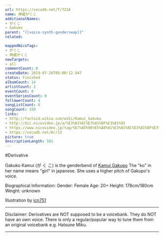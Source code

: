 ```yaml
---
url: https://vocadb.net/T/7216
name: 神威がくこ
additionalNames: 
- がくこ
- Gakuko
parent: "[[voice-synth-genderswap]]"
related:

mappedNicoTags:
- がくこ
- 神威がくこ
newTargets:
- all
commentCount: 0
createDate: 2019-07-26T08:00:12.947
status: Finished
albumCount: 14
artistCount: 2
eventCount: 0
eventSeriesCount: 0
followerCount: 4
songListCount: 0
songCount: 150
links: 
- http://fanloid.wikia.com/wiki/Kamui_Gakuko
- http://dic.nicovideo.jp/a/%E3%81%8C%E3%81%8F%E3%81%93
- https://www.nicovideo.jp/tag/%E7%A5%9E%E5%A8%81%E3%81%8C%E3%81%8F%E3%81%93
- https://vocadb.net/Ar/12
picture: true
descriptionLength: 501
---
```


#Derivative

Gakuko Kamui (が く こ) is the genderbend of [Kamui Gakupo](https://vocadb.net/Ar/12) The "ko" in her name means "girl" in japanese.
She uses a higher pitch of Gakupo's voice.

Biographical Information:
Gender: Female
Age: 20+
Height: 178cm/180cm
Weight: unknown

Illustration by [icn751](http://piapro.jp/icn751)
___

Disclaimer:
Derivatives are NOT supposed to be a voicebank. They do NOT have an own voice. There is only a regular/popular way to tune them from an original voicebank e.g. Hatsune Miku.

---

